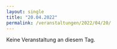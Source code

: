 ```yaml
---
layout: single
title: "20.04.2022"
permalink: /veranstaltungen/2022/04/20/
---
```


Keine Veranstaltung an diesem Tag.
